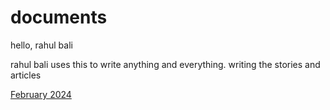 # documents

hello, rahul bali

rahul bali uses this to write anything and everything. writing the stories and articles

[February 2024](/2024-02.md)



